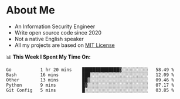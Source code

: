 # About Me

- An Information Security Engineer
- Write open source code since 2020
- Not a native English speaker
- All my projects are based on [MIT License](https://opensource.org/licenses/MIT)

📊 **This Week I Spent My Time On:**
<!--START_SECTION:waka-->
```text
Go           1 hr 20 mins    ██████████████▓░░░░░░░░░░   58.49 % 
Bash         16 mins         ███░░░░░░░░░░░░░░░░░░░░░░   12.09 % 
Other        13 mins         ██▒░░░░░░░░░░░░░░░░░░░░░░   09.46 % 
Python       9 mins          █▓░░░░░░░░░░░░░░░░░░░░░░░   07.17 % 
Git Config   5 mins          █░░░░░░░░░░░░░░░░░░░░░░░░   03.85 % 
```
<!--END_SECTION:waka-->

